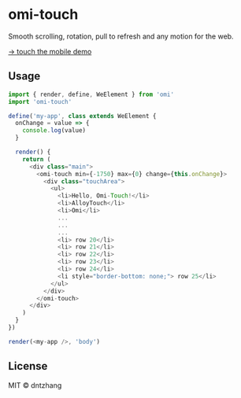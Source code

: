 # omi-touch

Smooth scrolling, rotation, pull to refresh and any motion for the web.

[→ touch the mobile demo](https://tencent.github.io/omi/packages/omi-touch/examples/simple/)

## Usage

```js
import { render, define, WeElement } from 'omi'
import 'omi-touch'

define('my-app', class extends WeElement {
  onChange = value => {
    console.log(value)
  }

  render() {
    return (
      <div class="main">
        <omi-touch min={-1750} max={0} change={this.onChange}>
          <div class="touchArea">
            <ul>
              <li>Hello, Omi-Touch!</li>
              <li>AlloyTouch</li>
              <li>Omi</li>
              ...
              ...
              ...
              <li> row 20</li>
              <li> row 21</li>
              <li> row 22</li>
              <li> row 23</li>
              <li> row 24</li>
              <li style="border-bottom: none;"> row 25</li>
            </ul>
          </div>
        </omi-touch>
      </div>
    )
  }
})

render(<my-app />, 'body')
```

## License

MIT © dntzhang

